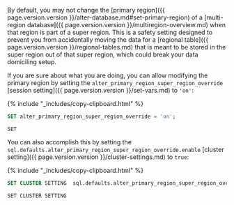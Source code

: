 By default, you may not change the [primary region]({{ page.version.version }}/alter-database.md#set-primary-region) of a [multi-region database]({{ page.version.version }}/multiregion-overview.md) when that region is part of a super region. This is a safety setting designed to prevent you from accidentally moving the data for a [regional table]({{ page.version.version }}/regional-tables.md) that is meant to be stored in the super region out of that super region, which could break your data domiciling setup.

If you are sure about what you are doing, you can allow modifying the primary region by setting the `alter_primary_region_super_region_override` [session setting]({{ page.version.version }}/set-vars.md) to `'on'`:

{% include "_includes/copy-clipboard.html" %}
~~~ sql
SET alter_primary_region_super_region_override = 'on';
~~~

~~~
SET
~~~

You can also accomplish this by setting the `sql.defaults.alter_primary_region_super_region_override.enable` [cluster setting]({{ page.version.version }}/cluster-settings.md) to `true`:

{% include "_includes/copy-clipboard.html" %}
~~~ sql
SET CLUSTER SETTING  sql.defaults.alter_primary_region_super_region_override.enable = true;
~~~

~~~
SET CLUSTER SETTING
~~~
